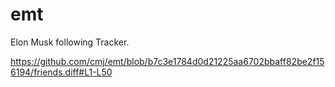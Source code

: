 # emt
Elon Musk following Tracker.

https://github.com/cmj/emt/blob/b7c3e1784d0d21225aa6702bbaff82be2f156194/friends.diff#L1-L50

